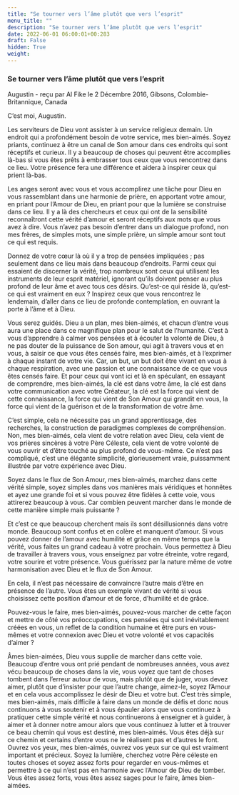 ```yaml
---
title: "Se tourner vers l’âme plutôt que vers l’esprit"
menu_title: ""
description: "Se tourner vers l’âme plutôt que vers l’esprit"
date: 2022-06-01 06:00:01+00:283
draft: False
hidden: True
weight:
---
```

### Se tourner vers l’âme plutôt que vers l’esprit

Augustin - reçu par Al Fike le 2 Décembre 2016, Gibsons, Colombie-Britannique, Canada

C’est moi, Augustin.

Les serviteurs de Dieu vont assister à un service religieux demain. Un endroit qui a profondément besoin de votre service, mes bien-aimés. Soyez priants, continuez à être un canal de Son amour dans ces endroits qui sont réceptifs et curieux. Il y a beaucoup de choses qui peuvent être accomplies là-bas si vous êtes prêts à embrasser tous ceux que vous rencontrez dans ce lieu. Votre présence fera une différence et aidera à inspirer ceux qui prient là-bas.

Les anges seront avec vous et vous accomplirez une tâche pour Dieu en vous rassemblant dans une harmonie de prière, en apportant votre amour, en priant pour l’Amour de Dieu, en priant pour que la lumière se construise dans ce lieu. Il y a là des chercheurs et ceux qui ont de la sensibilité reconnaîtront cette vérité d’amour et seront réceptifs aux mots que vous avez à dire. Vous n’avez pas besoin d’entrer dans un dialogue profond, non mes frères, de simples mots, une simple prière, un simple amour sont tout ce qui est requis.

Donnez de votre cœur là où il y a trop de pensées impliquées ; pas seulement dans ce lieu mais dans beaucoup d’endroits. Parmi ceux qui essaient de discerner la vérité, trop nombreux sont ceux qui utilisent les instruments de leur esprit matériel, ignorant qu’ils doivent penser au plus profond de leur âme et avec tous ces désirs. Qu’est-ce qui réside là, qu’est-ce qui est vraiment en eux ? Inspirez ceux que vous rencontrez le lendemain, d’aller dans ce lieu de profonde contemplation, en ouvrant la porte à l’âme et à Dieu.

Vous serez guidés. Dieu a un plan, mes bien-aimés, et chacun d’entre vous aura une place dans ce magnifique plan pour le salut de l’humanité. C’est à vous d’apprendre à calmer vos pensées et à écouter la volonté de Dieu, à ne pas douter de la puissance de Son amour, qui agit à travers vous et en vous, à saisir ce que vous êtes censés faire, mes bien-aimés, et à l’exprimer à chaque instant de votre vie. Car, un but, un but doit être vivant en vous à chaque respiration, avec une passion et une connaissance de ce que vous êtes censés faire. Et pour ceux qui vont ici et là en spéculant, en essayant de comprendre, mes bien-aimés, la clé est dans votre âme, la clé est dans votre communication avec votre Créateur, la clé est la force qui vient de cette connaissance, la force qui vient de Son Amour qui grandit en vous, la force qui vient de la guérison et de la transformation de votre âme.

C’est simple, cela ne nécessite pas un grand apprentissage, des recherches, la construction de paradigmes complexes de compréhension. Non, mes bien-aimés, cela vient de votre relation avec Dieu, cela vient de vos prières sincères à votre Père Céleste, cela vient de votre volonté de vous ouvrir et d’être touché au plus profond de vous-même. Ce n’est pas compliqué, c’est une élégante simplicité, glorieusement vraie, puissamment illustrée par votre expérience avec Dieu.

Soyez dans le flux de Son Amour, mes bien-aimés, marchez dans cette vérité simple, soyez simples dans vos manières mais véridiques et honnêtes et ayez une grande foi et si vous pouvez être fidèles à cette voie, vous attirerez beaucoup à vous. Car combien peuvent marcher dans le monde de cette manière simple mais puissante ?

Et c’est ce que beaucoup cherchent mais ils sont désillusionnés dans votre monde. Beaucoup sont confus et en colère et manquent d’amour. Si vous pouvez donner de l’amour avec humilité et grâce en même temps que la vérité, vous faites un grand cadeau à votre prochain. Vous permettez à Dieu de travailler à travers vous, vous enseignez par votre étreinte, votre regard, votre sourire et votre présence. Vous guérissez par la nature même de votre harmonisation avec Dieu et le flux de Son Amour.

En cela, il n’est pas nécessaire de convaincre l’autre mais d’être en présence de l’autre. Vous êtes un exemple vivant de vérité si vous choisissez cette position d’amour et de force, d’humilité et de grâce.

Pouvez-vous le faire, mes bien-aimés, pouvez-vous marcher de cette façon et mettre de côté vos préoccupations, ces pensées qui sont inévitablement créées en vous, un reflet de la condition humaine et être purs en vous-mêmes et votre connexion avec Dieu et votre volonté et vos capacités d’aimer ?

Âmes bien-aimées, Dieu vous supplie de marcher dans cette voie. Beaucoup d’entre vous ont prié pendant de nombreuses années, vous avez vécu beaucoup de choses dans la vie, vous voyez que tant de choses tombent dans l’erreur autour de vous, mais plutôt que de juger, vous devez aimer, plutôt que d’insister pour que l’autre change, aimez-le, soyez l’Amour et en cela vous accomplissez le désir de Dieu et votre but. C’est très simple, mes bien-aimés, mais difficile à faire dans un monde de défis et donc nous continuons à vous soutenir et à vous épauler alors que vous continuez à pratiquer cette simple vérité et nous continuerons à enseigner et à guider, à aimer et à donner notre amour alors que vous continuez à lutter et à trouver ce beau chemin qui vous est destiné, mes bien-aimés. Vous êtes déjà sur ce chemin et certains d’entre vous ne le réalisent pas et d’autres le font. Ouvrez vos yeux, mes bien-aimés, ouvrez vos yeux sur ce qui est vraiment important et précieux. Soyez la lumière, cherchez votre Père céleste en toutes choses et soyez assez forts pour regarder en vous-mêmes et permettre à ce qui n’est pas en harmonie avec l’Amour de Dieu de tomber. Vous êtes assez forts, vous êtes assez sages pour le faire, âmes bien-aimées.



